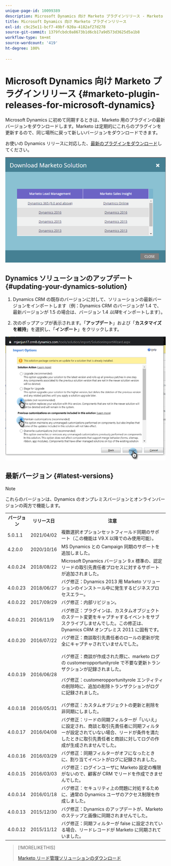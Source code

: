 ```yaml
---
unique-page-id: 10099389
description: Microsoft Dynamics 向け Marketo プラグインリリース - Marketo ドキュメント - 製品ドキュメント
title: Microsoft Dynamics 向け Marketo プラグインリリース
exl-id: c9c25e11-bcf7-49bf-920a-4182af27d278
source-git-commit: 1379fcbdc0a8673b1d6cb17a9d573d3625d5a1b8
workflow-type: tm+mt
source-wordcount: '419'
ht-degree: 100%

---
```


# Microsoft Dynamics 向け Marketo プラグインリリース {#marketo-plugin-releases-for-microsoft-dynamics}

Microsoft Dynamics に初めて同期するときは、Marketo 用のプラグインの最新バージョンをダウンロードします。Marketo は定期的にこれらのプラグインを更新するので、同じ場所に戻って新しいバージョンをダウンロードできます。

お使いの Dynamics リリースに対応した、[最新のプラグインをダウンロード](/help/marketo/product-docs/crm-sync/microsoft-dynamics-sync/sync-setup/download-the-marketo-lead-management-solution.md)してください。

![](assets/marketo-plugin-releases-for-microsoft-dynamics-1.png)

## Dynamics ソリューションのアップデート {#updating-your-dynamics-solution}

1. Dynamics CRM の既存のバージョンに対して、ソリューションの最新バージョンをインポートします（例：Dynamics CRM のバージョンが 1.4 で、最新バージョンが 1.5 の場合は、バージョン 1.4 _以降_&#x200B;をインポートします）。

1. 次のポップアップが表示されます。「**アップデート**」および「**カスタマイズを維持**」を選択し、「**インポート**」をクリックします。

![](assets/marketo-plugin-releases-for-microsoft-dynamics-2.png)

## 最新バージョン {#latest-versions}

>[!NOTE]
>
>これらのバージョンは、Dynamics のオンプレミスバージョンとオンラインバージョンの両方で機能します。

<table> 
 <tbody> 
  <tr> 
   <th colspan="1">バージョン</th> 
   <th colspan="1">リリース日</th> 
   <th>注意</th> 
  </tr> 
  <tr> 
   <td colspan="1">5.0.1.1</td> 
   <td colspan="1">2021/04/02</td> 
   <td colspan="1">複数選択オプションセットフィールド同期のサポート（この機能は V9.X 以降でのみ使用可能）。
</td> 
  </tr> 
  <tr> 
   <td colspan="1">4.2.0.0</td> 
   <td colspan="1">2020/10/16</td> 
   <td colspan="1">MS Dynamics との Campaign 同期のサポートを追加しました。</td> 
  </tr> 
  <tr> 
   <td colspan="1">4.0.0.24</td> 
   <td colspan="1">2018/08/22</td> 
   <td colspan="1">Microsoft Dynamics バージョン 9.x 標準の、認定リードの取引先責任者プロセスに対するサポートが追加されました。</td> 
  </tr> 
  <tr> 
   <td colspan="1">4.0.0.23</td> 
   <td colspan="1">2018/06/27</td> 
   <td colspan="1">バグ修正：Dynamics 2013 用 Marketo ソリューションのインストール中に発生するビジネスプロセスエラー。</td> 
  </tr> 
  <tr> 
   <td colspan="1">4.0.0.22</td> 
   <td colspan="1">2017/09/29</td> 
   <td colspan="1">バグ修正：内部リビジョン。</td> 
  </tr> 
  <tr> 
   <td colspan="1"><p>4.0.0.21</p></td> 
   <td colspan="1">2016/11/9</td> 
   <td colspan="1">バグ修正：プラグインは、カスタムオブジェクトのステート変更をキャプチャするイベントをサブスクライブしませんでした。この修正は、Dynamics CRM オンプレミス 2011 に固有です。 </td> 
  </tr> 
  <tr> 
   <td colspan="1">4.0.0.20</td> 
   <td colspan="1">2016/07/22</td> 
   <td colspan="1">バグ修正：商談取引先責任者のロールの更新が完全にキャプチャされていませんでした。</td> 
  </tr> 
  <tr> 
   <td colspan="1">4.0.0.19</td> 
   <td colspan="1">2016/06/28</td> 
   <td colspan="1"><p>バグ修正：商談が作成された際に、marketo ログの customeropportunityrole で不要な更新トランザクションが記録されました。 </p><p>バグ修正：customeropportunityrole エンティティの削除時に、追加の削除トランザクションがログに記録されました。</p></td> 
  </tr> 
  <tr> 
   <td colspan="1">4.0.0.18</td> 
   <td colspan="1">2016/05/31</td> 
   <td colspan="1">バグ修正：カスタムオブジェクトの更新と削除を非同期にしました。</td> 
  </tr> 
  <tr> 
   <td colspan="1">4.0.0.17</td> 
   <td colspan="1">2016/04/08</td> 
   <td colspan="1">バグ修正：リードの同期フィルターが「いいえ」に設定され、商談と取引先責任者に同期フィルターが設定されていない場合、リードが条件を満たしたときに取引先責任者と商談に対してログの作成が生成されませんでした。</td> 
  </tr> 
  <tr> 
   <td colspan="1">4.0.0.16</td> 
   <td colspan="1">2016/03/29</td> 
   <td>バグ修正：同期フィルターがオフになったときに、割り当てイベントがログに記録されました。</td> 
  </tr> 
  <tr> 
   <td colspan="1">4.0.0.15</td> 
   <td colspan="1">2016/03/03</td> 
   <td colspan="1">バグ修正：ログインユーザに Marketo 設定の権限がないので、顧客が CRM でリードを作成できませんでした。</td> 
  </tr> 
  <tr> 
   <td colspan="1">4.0.0.14</td> 
   <td colspan="1">2016/01/18</td> 
   <td colspan="1">バグ修正：セキュリティ上の問題に対処するために、通常の Dynamics ユーザのアクセス制限を作成しました。</td> 
  </tr> 
  <tr> 
   <td colspan="1">4.0.0.13</td> 
   <td colspan="1">2015/12/30</td> 
   <td>バグ修正：Dynamics のアップデートが、Marketo のステップと画像に同期されませんでした。</td> 
  </tr> 
  <tr> 
   <td colspan="1">4.0.0.12</td> 
   <td colspan="1">2015/11/12</td> 
   <td colspan="1">バグ修正：同期フィルターが false に設定されている場合、リードレコードが Marketo に同期されていました。</td> 
  </tr> 
 </tbody> 
</table>

>[!MORELIKETHIS]
>
>[Marketo リード管理ソリューションのダウンロード](/help/marketo/product-docs/crm-sync/microsoft-dynamics-sync/sync-setup/download-the-marketo-lead-management-solution.md)
